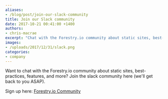 ```yaml
---
aliases:
- /blog/post/join-our-slack-community
title: Join our Slack community
date: 2017-10-21 00:41:00 +1400
authors:
- chris-macrae
excerpt: "Chat with the Forestry.io community about static sites, best-practices, features, and more"
images:
- /uploads/2017/12/31/slack.png
categories:
- company
---
```

Want to chat with the Forestry.io community about static sites, best-practices, features, and more? Join the slack community here (we'll get back to you ASAP).

Sign up here:
<span style="text-decoration-style: initial; text-decoration-color: initial;"><u><a href="https://join.slack.com/t/forestry-community/shared_invite/enQtMjc1MTM1MjkzMTY5LWQzNzIzMjQ4YTc5ZmRjNTA1NTRiMjQxNDJiYmI3NzNkNzFiMzg4MThkYTlkNGExZjAwNjk0NjQ3MmFlMDM1MWU">Forestry.io Community</a></u></span>
<!--
<form action="https://formspree.io/scott@forestry.io" method="POST" style="position:relative;">
<label for="_replyto" style="position: relative;
top: 0;
left: 0;
padding: 10px;
display: inline-block;">Email</label>
<input type="email" name="_replyto" style="border: 1px solid rgba(0, 0, 0, 0.09);
margin-bottom: 1em;">
<input type="submit" value="Join the Community" style="font-size: .54rem;
text-align: center;
font-weight: 700;
padding: 1.4em 1.8em;
border-radius: .15rem;
border: 1px solid transparent;
letter-spacing: .08em;
text-transform: uppercase;
transition: background-color .15s ease,border-color .15s ease;
outline: none;
color: #fff;
background-color: #21e09e;">
<input type="hidden" name="_next" value="https://forestry.io/blog/thanks-for-signing-up/" />
</form> -->